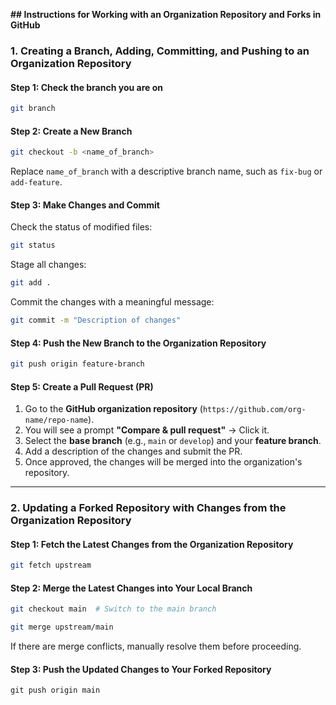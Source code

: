 **## Instructions for Working with an Organization Repository and Forks in GitHub**


### **1. Creating a Branch, Adding, Committing, and Pushing to an Organization Repository**
#### **Step 1: Check the branch you are on**
```bash
git branch
```
#### **Step 2: Create a New Branch**
```bash
git checkout -b <name_of_branch>
```
Replace `name_of_branch` with a descriptive branch name, such as `fix-bug` or `add-feature`.

#### **Step 3: Make Changes and Commit**
Check the status of modified files:
```bash
git status
```

Stage all changes:
```bash
git add .
```

Commit the changes with a meaningful message:
```bash
git commit -m "Description of changes"
```

#### **Step 4: Push the New Branch to the Organization Repository**
```bash
git push origin feature-branch
```

#### **Step 5: Create a Pull Request (PR)**
1. Go to the **GitHub organization repository** (`https://github.com/org-name/repo-name`).
2. You will see a prompt **"Compare & pull request"** → Click it.
3. Select the **base branch** (e.g., `main` or `develop`) and your **feature branch**.
4. Add a description of the changes and submit the PR.
5. Once approved, the changes will be merged into the organization's repository.

---


### **2. Updating a Forked Repository with Changes from the Organization Repository**



#### **Step 1: Fetch the Latest Changes from the Organization Repository**
```bash
git fetch upstream
```

#### **Step 2: Merge the Latest Changes into Your Local Branch**
```bash
git checkout main  # Switch to the main branch
```
```bash
git merge upstream/main
```
If there are merge conflicts, manually resolve them before proceeding.

#### **Step 3: Push the Updated Changes to Your Forked Repository**
```
git push origin main
```

